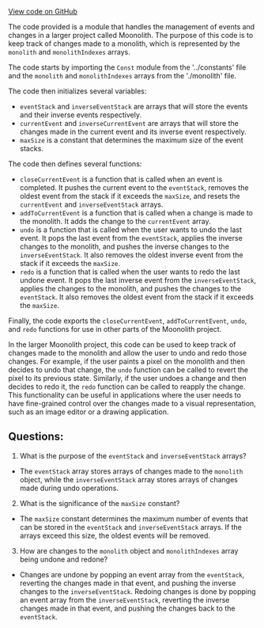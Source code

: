 [View code on GitHub](https://github.com/LaGuerrePiece/moonolith/src/monolith/undoStack.js)

The code provided is a module that handles the management of events and changes in a larger project called Moonolith. The purpose of this code is to keep track of changes made to a monolith, which is represented by the `monolith` and `monolithIndexes` arrays. 

The code starts by importing the `Const` module from the '../constants' file and the `monolith` and `monolithIndexes` arrays from the './monolith' file.

The code then initializes several variables:
- `eventStack` and `inverseEventStack` are arrays that will store the events and their inverse events respectively.
- `currentEvent` and `inverseCurrentEvent` are arrays that will store the changes made in the current event and its inverse event respectively.
- `maxSize` is a constant that determines the maximum size of the event stacks.

The code then defines several functions:
- `closeCurrentEvent` is a function that is called when an event is completed. It pushes the current event to the `eventStack`, removes the oldest event from the stack if it exceeds the `maxSize`, and resets the `currentEvent` and `inverseEventStack` arrays.
- `addToCurrentEvent` is a function that is called when a change is made to the monolith. It adds the change to the `currentEvent` array.
- `undo` is a function that is called when the user wants to undo the last event. It pops the last event from the `eventStack`, applies the inverse changes to the monolith, and pushes the inverse changes to the `inverseEventStack`. It also removes the oldest inverse event from the stack if it exceeds the `maxSize`.
- `redo` is a function that is called when the user wants to redo the last undone event. It pops the last inverse event from the `inverseEventStack`, applies the changes to the monolith, and pushes the changes to the `eventStack`. It also removes the oldest event from the stack if it exceeds the `maxSize`.

Finally, the code exports the `closeCurrentEvent`, `addToCurrentEvent`, `undo`, and `redo` functions for use in other parts of the Moonolith project.

In the larger Moonolith project, this code can be used to keep track of changes made to the monolith and allow the user to undo and redo those changes. For example, if the user paints a pixel on the monolith and then decides to undo that change, the `undo` function can be called to revert the pixel to its previous state. Similarly, if the user undoes a change and then decides to redo it, the `redo` function can be called to reapply the change. This functionality can be useful in applications where the user needs to have fine-grained control over the changes made to a visual representation, such as an image editor or a drawing application.
## Questions: 
 1. What is the purpose of the `eventStack` and `inverseEventStack` arrays?
- The `eventStack` array stores arrays of changes made to the `monolith` object, while the `inverseEventStack` array stores arrays of changes made during undo operations.

2. What is the significance of the `maxSize` constant?
- The `maxSize` constant determines the maximum number of events that can be stored in the `eventStack` and `inverseEventStack` arrays. If the arrays exceed this size, the oldest events will be removed.

3. How are changes to the `monolith` object and `monolithIndexes` array being undone and redone?
- Changes are undone by popping an event array from the `eventStack`, reverting the changes made in that event, and pushing the inverse changes to the `inverseEventStack`. Redoing changes is done by popping an event array from the `inverseEventStack`, reverting the inverse changes made in that event, and pushing the changes back to the `eventStack`.